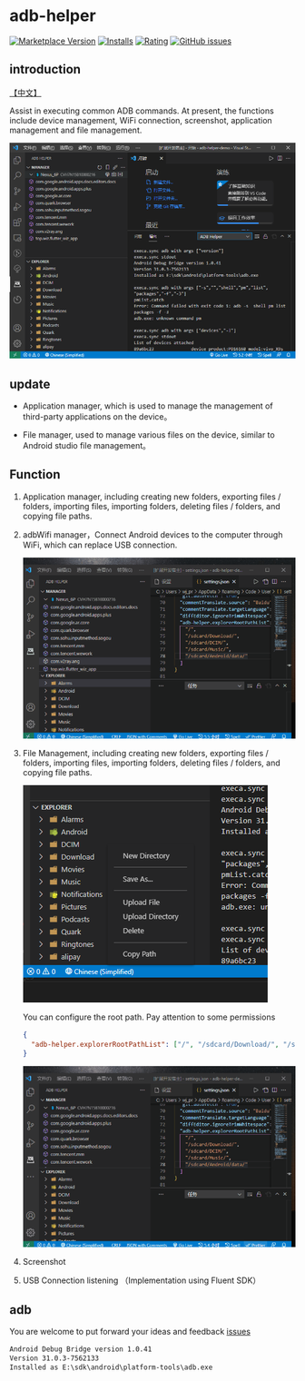 # adb-helper

[![Marketplace Version](https://vsmarketplacebadge.apphb.com/version/jawa0919.adb-helper.svg)](https://marketplace.visualstudio.com/items?itemName=jawa0919.adb-helper) [![Installs](https://vsmarketplacebadge.apphb.com/installs/jawa0919.adb-helper.svg)](https://marketplace.visualstudio.com/items?itemName=jawa0919.adb-helper) [![Rating](https://vsmarketplacebadge.apphb.com/rating-star/jawa0919.adb-helper.svg)](https://marketplace.visualstudio.com/items?itemName=jawa0919.adb-helper) [![GitHub issues](https://img.shields.io/github/issues/jawa0919/adb-helper)](https://github.com/jawa0919/adb-helper/issues)

## introduction

[【中文】](./README_CN.md)

Assist in executing common ADB commands. At present, the functions include device management, WiFi connection, screenshot, application management and file management.

![Home](./docs/assets/v3/homeV3.png)

## update

- Application manager, which is used to manage the management of third-party applications on the device。

- File manager, used to manage various files on the device, similar to Android studio file management。

## Function

1. Application manager, including creating new folders, exporting files / folders, importing files, importing folders, deleting files / folders, and copying file paths.

2. adbWifi manager，Connect Android devices to the computer through WiFi, which can replace USB connection.

   ![wifiV3](./docs/assets/v3/wifiV3.gif)

3. File Management, including creating new folders, exporting files / folders, importing files, importing folders, deleting files / folders, and copying file paths.

   ![explorer](./docs/assets/v3/explorerV3.png)

   You can configure the root path. Pay attention to some permissions

   ```json
   {
     "adb-helper.explorerRootPathList": ["/", "/sdcard/Download/", "/sdcard/DCIM/", "/sdcard/Music/", "/sdcard/Android/data/"]
   }
   ```

   ![explorer](./docs/assets/v3/explorerRootPathV3.gif)

4. Screenshot

5. USB Connection listening （Implementation using Fluent SDK）

## adb

You are welcome to put forward your ideas and feedback [issues](https://github.com/jawa0919/adb-helper/issues)

```
Android Debug Bridge version 1.0.41
Version 31.0.3-7562133
Installed as E:\sdk\android\platform-tools\adb.exe
```
